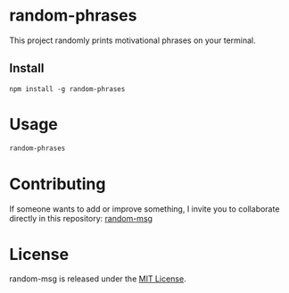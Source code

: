 # random-phrases

This project randomly prints motivational phrases on your terminal. 

## Install

```npm
npm install -g random-phrases
```

# Usage

```bash
random-phrases
```

# Contributing
If someone wants to add or improve something, I invite you to collaborate directly in this repository: [random-msg](https://github.com/GuadaMongeBarale/random-messages)

# License
random-msg is released under the [MIT License](https://opensource.org/licenses/MIT).

